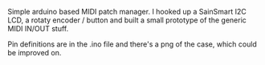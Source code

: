 Simple arduino based MIDI patch manager.   I hooked up a SainSmart I2C LCD, a rotaty encoder / button and built a small prototype of the generic MIDI IN/OUT stuff.  

Pin definitions are in the .ino file and there's a png of the case, which could be improved on. 

